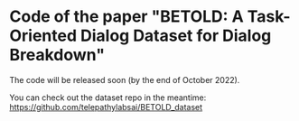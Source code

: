# Code of the paper "BETOLD: A Task-Oriented Dialog Dataset for Dialog Breakdown"

The code will be released soon (by the end of October 2022). 

You can check out the dataset repo in the meantime: https://github.com/telepathylabsai/BETOLD_dataset
